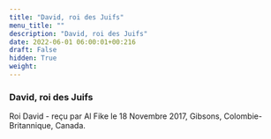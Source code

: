 ```yaml
---
title: "David, roi des Juifs"
menu_title: ""
description: "David, roi des Juifs"
date: 2022-06-01 06:00:01+00:216
draft: False
hidden: True
weight:
---
```

### David, roi des Juifs

Roi David - reçu par Al Fike le 18 Novembre 2017, Gibsons, Colombie-Britannique, Canada.



